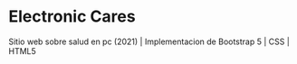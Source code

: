 # Electronic Cares
Sitio web sobre salud en pc (2021) | Implementacion de Bootstrap 5 | CSS | HTML5
